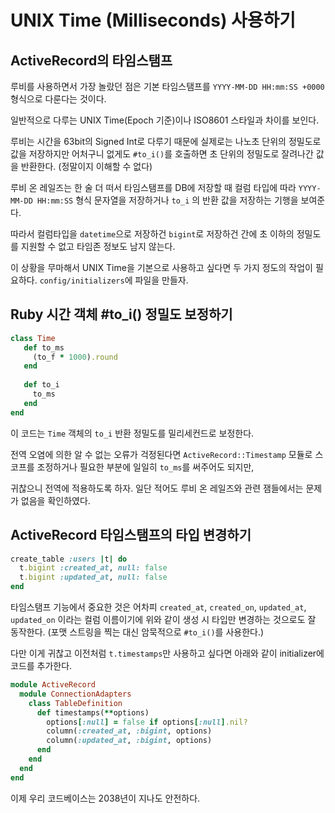 # UNIX Time \(Milliseconds\) 사용하기

## ActiveRecord의 타임스탬프

루비를 사용하면서 가장 놀랐던 점은 기본 타임스탬프를 `YYYY-MM-DD HH:mm:SS +0000` 형식으로 다룬다는 것이다.

일반적으로 다루는 UNIX Time\(Epoch 기준\)이나 ISO8601 스타일과 차이를 보인다.

루비는 시간을 63bit의 Signed Int로 다루기 때문에 실제로는 나노초 단위의 정밀도로 값을 저장하지만 어처구니 없게도 `#to_i()`를 호출하면 초 단위의 정밀도로 잘려나간 값을 반환한다. \(정말이지 이해할 수 없다\)

루비 온 레일즈는 한 술 더 떠서 타임스탬프를 DB에 저장할 때 컬럼 타입에 따라 `YYYY-MM-DD HH:mm:SS` 형식 문자열을 저장하거나 `to_i` 의 반환 값을 저장하는 기행을 보여준다.

따라서 컬럼타입을 `datetime`으로 저장하건 `bigint`로 저장하건 간에 초 이하의 정밀도를 지원할 수 없고 타임존 정보도 남지 않는다.

이 상황을 무마해서 UNIX Time을 기본으로 사용하고 싶다면 두 가지 정도의 작업이 필요하다. `config/initializers`에 파일을 만들자.

## Ruby 시간 객체 \#to\_i\(\) 정밀도 보정하기

```ruby
class Time
   def to_ms
     (to_f * 1000).round
   end
   
   def to_i
     to_ms
   end
end
```

이 코드는 `Time` 객체의 `to_i` 반환 정밀도를 밀리세컨드로 보정한다.

전역 오염에 의한 알 수 없는 오류가 걱정된다면 `ActiveRecord::Timestamp` 모듈로 스코프를 조정하거나 필요한 부분에 일일히 `to_ms`를 써주어도 되지만,

귀찮으니 전역에 적용하도록 하자. 일단 적어도 루비 온 레일즈와 관련 잼들에서는 문제가 없음을 확인하였다.

## ActiveRecord 타임스탬프의 타입 변경하기

```ruby
create_table :users |t| do
  t.bigint :created_at, null: false
  t.bigint :updated_at, null: false
end
```

타임스탬프 기능에서 중요한 것은 어차피 `created_at`, `created_on`, `updated_at`, `updated_on` 이라는 컬럼 이름이기에 위와 같이 생성 시 타입만 변경하는 것으로도 잘 동작한다. \(포맷 스트링을 찍는 대신 암묵적으로 `#to_i()`를 사용한다.\)

다만 이게 귀찮고 이전처럼 `t.timestamps`만 사용하고 싶다면 아래와 같이 initializer에 코드를 추가한다.

```ruby
module ActiveRecord
  module ConnectionAdapters 
    class TableDefinition
      def timestamps(**options)
        options[:null] = false if options[:null].nil?
        column(:created_at, :bigint, options)
        column(:updated_at, :bigint, options)
      end
    end
  end
end
```



이제 우리 코드베이스는 2038년이 지나도 안전하다.

